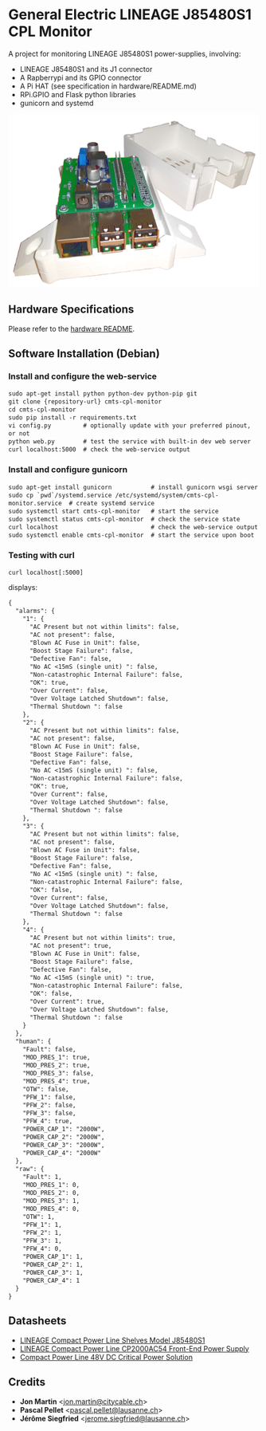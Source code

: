 General Electric LINEAGE J85480S1 CPL Monitor
=============================================

A project for monitoring LINEAGE J85480S1 power-supplies, involving:
- LINEAGE J85480S1 and its J1 connector
- A Rapberrypi and its GPIO connector
- A Pi HAT (see specification in hardware/README.md)
- RPi.GPIO and Flask python libraries
- gunicorn and systemd

![Monitoring Device](/hardware/images/device-transparent-small.png?raw=true)


Hardware Specifications
-----------------------

Please refer to the [hardware README](hardware/).


Software Installation (Debian)
------------------------------

### Install and configure the web-service
```
sudo apt-get install python python-dev python-pip git
git clone {repository-url} cmts-cpl-monitor
cd cmts-cpl-monitor
sudo pip install -r requirements.txt
vi config.py         # optionally update with your preferred pinout, or not
python web.py        # test the service with built-in dev web server
curl localhost:5000  # check the web-service output
```

### Install and configure gunicorn
```
sudo apt-get install gunicorn           # install gunicorn wsgi server
sudo cp `pwd`/systemd.service /etc/systemd/system/cmts-cpl-monitor.service  # create systemd service
sudo systemctl start cmts-cpl-monitor   # start the service
sudo systemctl status cmts-cpl-monitor  # check the service state
curl localhost                          # check the web-service output
sudo systemctl enable cmts-cpl-monitor  # start the service upon boot
```

### Testing with curl
```
curl localhost[:5000]
```
displays:
```
{
  "alarms": {
    "1": {
      "AC Present but not within limits": false, 
      "AC not present": false, 
      "Blown AC Fuse in Unit": false, 
      "Boost Stage Failure": false, 
      "Defective Fan": false, 
      "No AC <15mS (single unit) ": false, 
      "Non-catastrophic Internal Failure": false, 
      "OK": true, 
      "Over Current": false, 
      "Over Voltage Latched Shutdown": false, 
      "Thermal Shutdown ": false
    }, 
    "2": {
      "AC Present but not within limits": false, 
      "AC not present": false, 
      "Blown AC Fuse in Unit": false, 
      "Boost Stage Failure": false, 
      "Defective Fan": false, 
      "No AC <15mS (single unit) ": false, 
      "Non-catastrophic Internal Failure": false, 
      "OK": true, 
      "Over Current": false, 
      "Over Voltage Latched Shutdown": false, 
      "Thermal Shutdown ": false
    }, 
    "3": {
      "AC Present but not within limits": false, 
      "AC not present": false, 
      "Blown AC Fuse in Unit": false, 
      "Boost Stage Failure": false, 
      "Defective Fan": false, 
      "No AC <15mS (single unit) ": false, 
      "Non-catastrophic Internal Failure": false, 
      "OK": false, 
      "Over Current": false, 
      "Over Voltage Latched Shutdown": false, 
      "Thermal Shutdown ": false
    }, 
    "4": {
      "AC Present but not within limits": true, 
      "AC not present": true, 
      "Blown AC Fuse in Unit": false, 
      "Boost Stage Failure": false, 
      "Defective Fan": false, 
      "No AC <15mS (single unit) ": true, 
      "Non-catastrophic Internal Failure": false, 
      "OK": false, 
      "Over Current": true, 
      "Over Voltage Latched Shutdown": false, 
      "Thermal Shutdown ": false
    }
  }, 
  "human": {
    "Fault": false, 
    "MOD_PRES_1": true, 
    "MOD_PRES_2": true, 
    "MOD_PRES_3": false, 
    "MOD_PRES_4": true, 
    "OTW": false, 
    "PFW_1": false, 
    "PFW_2": false, 
    "PFW_3": false, 
    "PFW_4": true, 
    "POWER_CAP_1": "2000W", 
    "POWER_CAP_2": "2000W", 
    "POWER_CAP_3": "2000W", 
    "POWER_CAP_4": "2000W"
  }, 
  "raw": {
    "Fault": 1, 
    "MOD_PRES_1": 0, 
    "MOD_PRES_2": 0, 
    "MOD_PRES_3": 1, 
    "MOD_PRES_4": 0, 
    "OTW": 1, 
    "PFW_1": 1, 
    "PFW_2": 1, 
    "PFW_3": 1, 
    "PFW_4": 0, 
    "POWER_CAP_1": 1, 
    "POWER_CAP_2": 1, 
    "POWER_CAP_3": 1, 
    "POWER_CAP_4": 1
  }
}
```


Datasheets
----------

* [LINEAGE Compact Power Line Shelves Model J85480S1](http://apps.geindustrial.com/publibrary/checkout/J85480S1?TNR=Data%20Sheets%7CJ85480S1%7Cgeneric)
* [LINEAGE Compact Power Line CP2000AC54 Front-End Power Supply](http://apps.geindustrial.com/publibrary/checkout/CP2000AC54?TNR=Data%20Sheets%7CCP2000AC54%7CPDF&filename=CP2000AC54.pdf)
* [Compact Power Line 48V DC Critical Power Solution](http://apps.geindustrial.com/publibrary/checkout/CPB-CPL?TNR=Brochures%7CCPB-CPL%7CPDF&filename=CPB-CPL%203-17-16.pdf)


Credits
-------

* **Jon Martin** <<jon.martin@citycable.ch>>
* **Pascal Pellet** <<pascal.pellet@lausanne.ch>>
* **Jérôme Siegfried** <<jerome.siegfried@lausanne.ch>>
